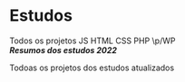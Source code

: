 # Estudos
Todos os projetos JS HTML CSS PHP \p/WP <br>
_**Resumos dos estudos 2022**_
<P>Todoas os projetos dos estudos atualizados</P>
